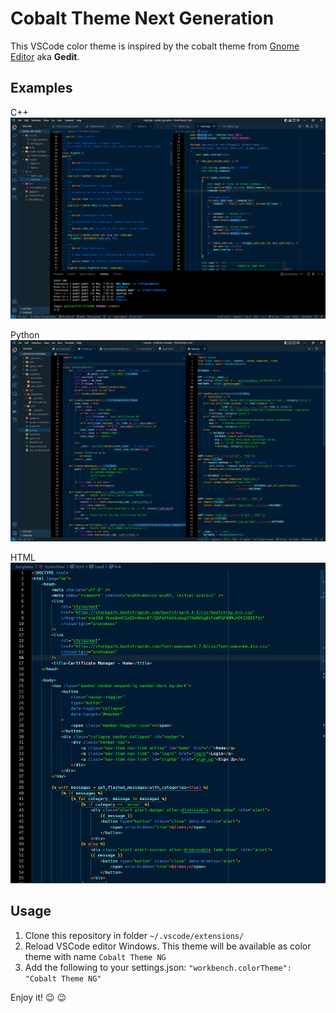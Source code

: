 # Cobalt Theme Next Generation

This VSCode color theme is inspired by the cobalt theme from
 [Gnome Editor](https://de.wikipedia.org/wiki/Gedit) aka **Gedit**.

## Examples

C++
![Example C++](images/example_cpp.png)

Python
![Example Python](images/example_python.png)

HTML
![Example HTML](images/example_html.png)

## Usage

1. Clone this repository in folder  `~/.vscode/extensions/`
2. Reload VSCode editor Windows. This theme will be available as color theme with name `Cobalt Theme NG`
3. Add the following to your settings.json: `"workbench.colorTheme": "Cobalt Theme NG"`

Enjoy it! :wink: :wink:
